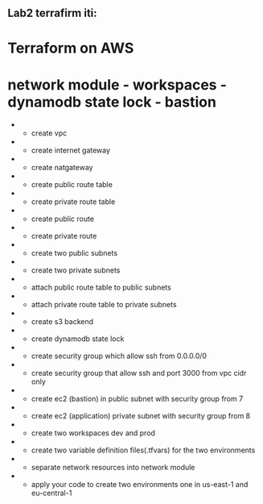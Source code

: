 ## Lab2 terrafirm iti:
# Terraform on AWS
# network module - workspaces - dynamodb state lock - bastion
* - create vpc
* - create internet gateway
* - create natgateway
* - create public route table
* - create private route table
* - create public route
* - create private route
* - create two public subnets
* - create two private subnets
* - attach public route table to public subnets
* - attach private route table to private subnets
* - create s3 backend
* - create dynamodb state lock
* - create security group which allow ssh from 0.0.0.0/0
* - create security group that allow ssh and port 3000 from vpc cidr only
* - create ec2 (bastion) in public subnet with security group from 7
* - create ec2 (application) private subnet with security group from 8
* - create two workspaces dev and prod
* - create two variable definition files(.tfvars) for the two environments
* - separate network resources into network module
* - apply your code to create two environments one in us-east-1 and eu-central-1
